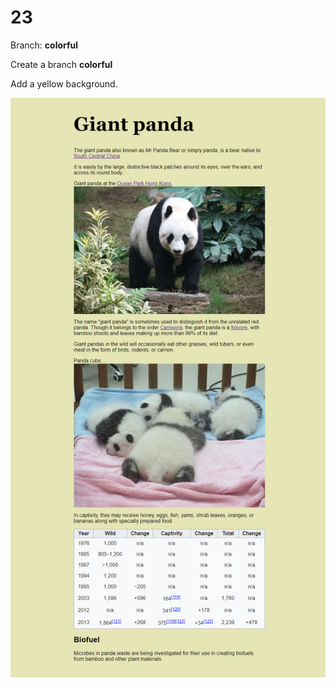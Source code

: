 # 23

Branch: **colorful**

Create a branch **colorful**

Add a yellow background.

![](23-Yellow.png)